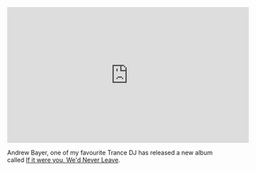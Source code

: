 <iframe width="560" height="315" src="http://www.youtube.com/embed/ow2SEn1kTK8" frameborder="0" allowfullscreen></iframe>

Andrew Bayer, one of my favourite Trance DJ has released a new album called
[If it were you, We'd Never Leave](https://itunes.apple.com/ca/album/if-it-were-you-wed-never-leave/id624001460?s=143455&ign-mpt=uo%3D4).
